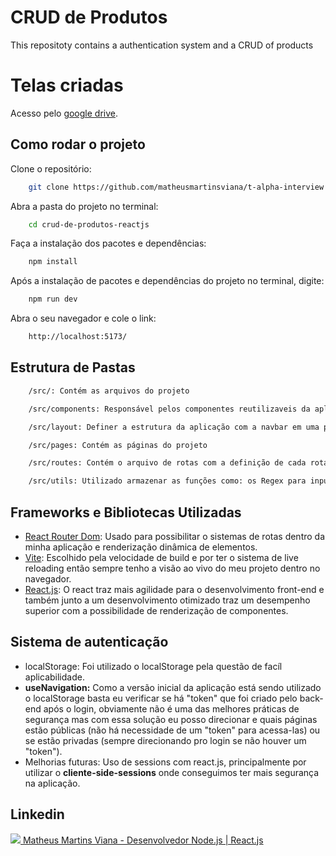 # CRUD de Produtos
This repositoty contains a authentication system and a CRUD of products

# Telas criadas
Acesso pelo <a href="https://drive.google.com/drive/folders/1naUJAs94XXg09KTxBeBitAQHHYpd97Ey?usp=drive_link" target="_blank">google drive</a>.

## Como rodar o projeto

Clone o repositório:
```bash
    git clone https://github.com/matheusmartinsviana/t-alpha-interview.git
```

Abra a pasta do projeto no terminal: 
```bash
    cd crud-de-produtos-reactjs
```

Faça a instalação dos pacotes e dependências:
```bash
    npm install
```

Após a instalação de pacotes e dependências do projeto no terminal, digite:
```bash
    npm run dev
```

Abra o seu navegador e cole o link:
```bash
    http://localhost:5173/
```

##  Estrutura de Pastas

```bash
    /src/: Contém as arquivos do projeto
```
```bash
    /src/components: Responsável pelos componentes reutilizaveis da aplicação
```
```bash
    /src/layout: Definer a estrutura da aplicação com a navbar em uma posição e onde fica o Body da minha aplicação
```
```bash
    /src/pages: Contém as páginas do projeto
```
```bash
    /src/routes: Contém o arquivo de rotas com a definição de cada rota e oque será renderizado
```
```bash
    /src/utils: Utilizado armazenar as funções como: os Regex para inputs
```

## Frameworks e Bibliotecas Utilizadas

- <a href="https://reactrouter.com/en/main">React Router Dom</a>: Usado para possibilitar o sistemas de rotas dentro da minha aplicação e renderização dinâmica de elementos.
- <a href="https://vitejs.dev/">Vite</a>: Escolhido pela velocidade de build e por ter o sistema de live reloading então sempre tenho a visão ao vivo do meu projeto dentro no navegador.
- <a href="https://vitejs.dev/">React.js</a>: O react traz mais agilidade para o desenvolvimento front-end e também junto a um desenvolvimento otimizado traz um desempenho superior com a possibilidade de renderização de componentes.

## Sistema de autenticação
- localStorage: Foi utilizado o localStorage pela questão de facíl aplicabilidade.
- <strong>useNavigation:</strong> Como a versão inicial da aplicação está sendo utilizado o localStorage basta eu verificar se há "token" que foi criado pelo back-end após o login, obviamente não é uma das melhores práticas de segurança mas com essa solução eu posso direcionar e quais páginas estão públicas (não há necessidade de um "token" para acessa-las) ou se estão privadas (sempre direcionando pro login se não houver um "token").
- Melhorias futuras: Uso de sessions com react.js, principalmente por utilizar o <strong>cliente-side-sessions</strong> onde conseguimos ter mais segurança na aplicação.

## Linkedin

<a href="https://www.linkedin.com/in/matheusmartinsviana/">
    <img src="https://img.shields.io/badge/LinkedIn-0077B5?style=for-the-badge&logo=linkedin&logoColor=white" />
    Matheus Martins Viana - Desenvolvedor Node.js | React.js
</a>

